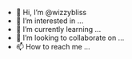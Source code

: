 - 👋 Hi, I’m @wizzybliss
- 👀 I’m interested in ...
- 🌱 I’m currently learning ...
- 💞️ I’m looking to collaborate on ...
- 📫 How to reach me ...

<!---
wizzybliss/wizzybliss is a ✨ special ✨ repository because its `README.md` (this file) appears on your GitHub profile.
You can click the Preview link to take a look at your changes.
--->
